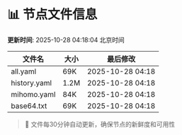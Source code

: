 # 📊 节点文件信息

**更新时间**: 2025-10-28 04:18:04 北京时间

| 文件名 | 大小 | 最后修改 |
|--------|------|----------|
| all.yaml | 69K | 2025-10-28 04:18 |
| history.yaml | 1.2M | 2025-10-28 04:18 |
| mihomo.yaml | 84K | 2025-10-28 04:18 |
| base64.txt | 69K | 2025-10-28 04:18 |

> 🔄 文件每30分钟自动更新，确保节点的新鲜度和可用性

